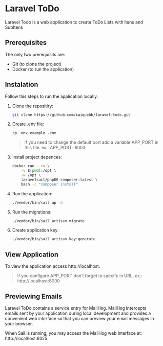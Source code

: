 # Laravel ToDo

Laravel Todo is a web application to create ToDo Lists with itens and SubItens

## Prerequisites

The only two prerequisits are:

* Git (to clone the project)
* Docker (to run the application)

## Instalation

Follow this steps to run the application locally.

1.  Clone the repositiry:
    ``` bash
    git clone https://github.com/caiquebb/laravel-todo.git
    ```

2. Create .env file:
    ``` bash
    cp .env.example .env
    ```

    >If you need to change the default port add a variable APP_PORT in this file. ex.: APP_PORT=8000

3.  Install project depences:
    ``` bash
    docker run --rm \
        -v $(pwd):/opt \
        -w /opt \
        laravelsail/php80-composer:latest \
        bash -c "composer install"
    ```

4. Run the application:
    ``` bash
    ./vendor/bin/sail up -d
    ```

5. Run the migrations:
    ``` bash
    ./vendor/bin/sail artisan migrate
    ```

6. Create application key:
    ``` bash
    ./vendor/bin/sail artisan key:generate
    ```

## View Application

To view the application access http://localhost.

> If you configure APP_PORT don't forget to specify in URL. ex.: http://localhost:8000

## Previewing Emails

Laravel ToDo contains a service entry for MailHog. MailHog intercepts emails sent by your application during local development and provides a convenient web interface so that you can preview your email messages in your browser.

When Sail is running, you may access the MailHog web interface at: http://localhost:8025
